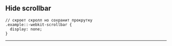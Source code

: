 ## Hide scrollbar

```
// скроет скролл но сохранит прокрутку
.example::-webkit-scrollbar {
  display: none;
}
```

___



